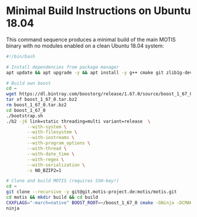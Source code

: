 # Minimal Build Instructions on Ubuntu 18.04

This command sequence produces a minimal build of the main MOTIS binary with no modules enabled on a clean Ubuntu 18.04 system:

```bash
#!/bin/bash

# Install dependencies from package manager
apt update && apt upgrade -y && apt install -y g++ cmake git zlib1g-dev ninja-build

# Build own boost
cd ~
wget https://dl.bintray.com/boostorg/release/1.67.0/source/boost_1_67_0.tar.bz2
tar xf boost_1_67_0.tar.bz2
rm boost_1_67_0.tar.bz2
cd boost_1_67_0
./bootstrap.sh
./b2 -j6 link=static threading=multi variant=release  \
        --with-system \
        --with-filesystem \
        --with-iostreams \
        --with-program_options \
        --with-thread \
        --with-date_time \
        --with-regex \
        --with-serialization \
        -s NO_BZIP2=1

# Clone and build MOTIS (requires SSH-key!)
cd ~
git clone --recursive -y git@git.motis-project.de:motis/motis.git
cd motis && mkdir build && cd build
CXXFLAGS="-march=native" BOOST_ROOT=~/boost_1_67_0 cmake -GNinja -DCMAKE_BUILD_TYPE=Release -DMODULES="" ..
ninja
````